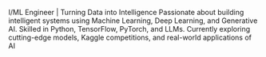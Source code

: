 I/ML Engineer | Turning Data into Intelligence
Passionate about building intelligent systems using Machine Learning, Deep Learning, and Generative AI.
Skilled in Python, TensorFlow, PyTorch, and LLMs.
Currently exploring cutting-edge models, Kaggle competitions, and real-world applications of AI
